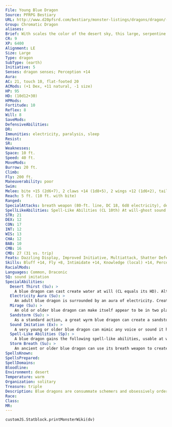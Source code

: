 ```yaml
---
File: Young Blue Dragon
Source: PFRPG Bestiary
URL: http://www.d20pfsrd.com/bestiary/monster-listings/dragons/dragon/-chromatic-blue/young-blue-dragon
Group: Chromatic Dragon
aliases: 
Brief: With scales the color of the desert sky, this large, serpentine dragon moves with an unsettling grace.
CR: 9
XP: 6400
Alignment: LE
Size: Large
Type: dragon
SubType: (earth)
Initiative: 5
Senses: dragon senses; Perception +14
Aura: 
AC: 21, touch 10, flat-footed 20
ACMods: (+1 Dex, +11 natural, -1 size)
HP: 95
HD: (10d12+30)
HPMods: 
Fortitude: 10
Reflex: 8
Will: 8
SaveMods: 
DefensiveAbilities: 
DR: 
Immunities: electricity, paralysis, sleep
Resist: 
SR: 
Weaknesses: 
Space: 10 ft.
Speed: 40 ft.
MoveMods: 
Burrow: 20 ft.
Climb: 
Fly: 200 ft.
Maneuverability: poor
Swim: 
Melee: bite +15 (2d6+7), 2 claws +14 (1d8+5), 2 wings +12 (1d6+2), tail slap +12 (1d8+7)
Reach: 5 ft. (10 ft. with bite)
Ranged: 
SpecialAttacks: breath weapon (80-ft. line, DC 18, 6d8 electricity), desert thirst (DC 16)
SpellLikeAbilities: Spell-Like Abilities (CL 10th) At will-ghost sound (DC 11)
STR: 21
DEX: 12
CON: 17
INT: 12
WIS: 13
CHA: 12
BAB: 10
CMB: 16
CMD: 27 (31 vs. trip)
Feats: Dazzling Display, Improved Initiative, Multiattack, Shatter Defenses, Weapon Focus (bite)
Skills: Bluff +14, Fly +8, Intimidate +14, Knowledge (local) +14, Perception +14, Stealth +10, Survival +14
RacialMods: 
Languages: Common, Draconic
SQ: sound imitation
SpecialAbilities:
  Desert Thirst (Su): >
    A blue dragon can cast create water at will (CL equals its HD). Alternatively, it can destroy an equal amount of liquid in a 10-foot burst. Unattended liquids are instantly reduced to sand. Liquid-based magic items (such as potions) and items in a creature's possession must succeed on a Will save (DC equal to the dragon's breath weapon) or be destroyed. The save DC  is Charisma-based.
  Electricity Aura (Su): >
    An adult blue dragon is surrounded by an aura of electricity. Creatures within 5 feet take 1d6 points of electricity damage at the beginning of the dragon's turn. An old dragon's aura extends to 10 feet. An ancient dragon's damage increases to 2d6.
  Mirage (Su): >
    An old or older blue dragon can make itself appear to be in two places at once as a free action for a number of rounds per day equal to its Hit Dice. This ability functions as project image but the dragon can use its breath weapon through the mirage.
  Sandstorm (Su): >
    As a standard action, a great wyrm blue dragon can create a sandstorm centered on itself with a radius of 1,200 feet. Creatures other than the dragon inside the storm take 2d6 points of damage per round in addition to the normal sandstorm penalties (Pathfinder RPG Core Rulebook 431). This sandstorm lasts for up to 1 hour, but can be dismissed by the dragon as a free action.
  Sound Imitation (Ex): >
    A very young or older blue dragon can mimic any voice or sound it has heard by making a successful Bluff check against a listener's Sense Motive check.
  Spell-Like Abilities (Sp): >
    A blue dragon gains the following spell-like abilities, usable at will upon reaching the listed age category. Young-ghost sound; Juvenile-minor image; Adult-ventriloquism; Old-hallucinatory terrain; Ancient- veil; Great wyrm-mirage arcana.
  Storm Breath (Su): >
    An ancient or older blue dragon can use its breath weapon to create a storm of lightning. This functions as call lightning storm, but the damage is equal to the dragon's breath weapon. The dragon can call down 1 bolt per round as a free action for 1d6 rounds. The save DC is equal to the dragon's breath weapon DC. Additional uses of this ability extend the duration by an additional 1d6 rounds. Age Category S pecial Abilities Caster Level Wyrmling Desert thirst, immune to electricity - Very young Sound imitation - Young Ghost sound - Juvenile Frightful presence, minor image 1st Young adult DR 5/magic, spell resistance 3rd Adult Electricity aura, ventriloquism 5th Mature adult DR 10/magic 7th Old Mirage, hallucinatory terrain 9th Very old DR 15/magic 11th Ancient Storm breath, veil 13th Wyrm DR 20/magic 15th Great wyrm Sandstorm, mirage arcana 17th
SpellsKnown: 
SpellsPrepared: 
SpellDomains: 
Bloodline: 
Environment: desert
Temperature: warm
Organization: solitary
Treasure: triple
Description: Blue dragons are consummate schemers and obsessively orderly. In combat, blue dragons prefer to surprise foes if possible, and are not above retreating if the odds turn against them. They prefer to lair near those that they control, sometimes even within the confines of a city.
Race: 
Class: 
MR: 
---
```

```dataviewjs
customJS.Statblock.printMonsterWiki(dv)
```
